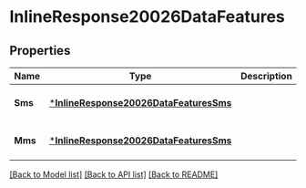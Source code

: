# InlineResponse20026DataFeatures

## Properties
Name | Type | Description | Notes
------------ | ------------- | ------------- | -------------
**Sms** | [***InlineResponse20026DataFeaturesSms**](inline_response_200_26_data_features_sms.md) |  | [optional] [default to null]
**Mms** | [***InlineResponse20026DataFeaturesSms**](inline_response_200_26_data_features_sms.md) |  | [optional] [default to null]

[[Back to Model list]](../README.md#documentation-for-models) [[Back to API list]](../README.md#documentation-for-api-endpoints) [[Back to README]](../README.md)

